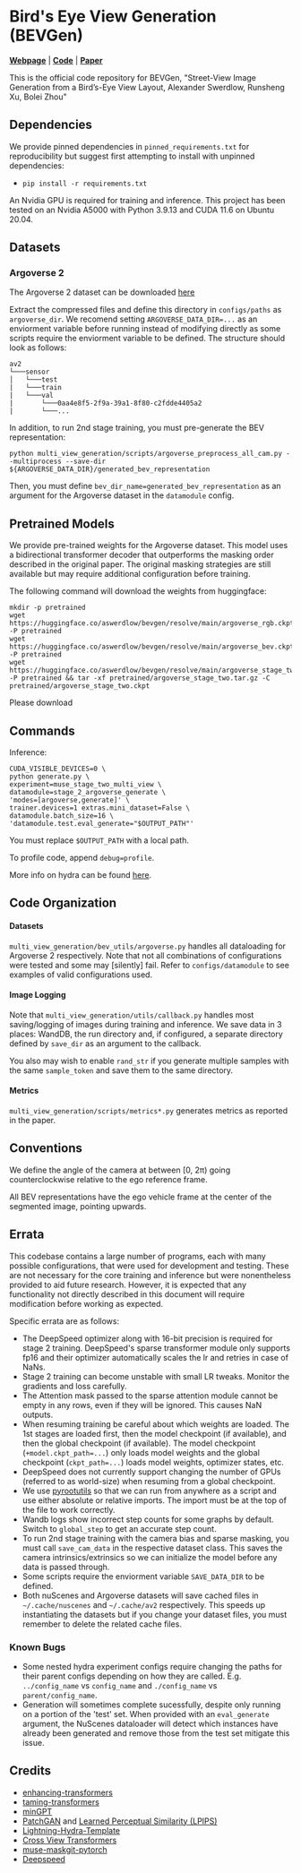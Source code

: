 
# Bird's Eye View Generation (BEVGen)

[**Webpage**](https://metadriverse.github.io/bevgen/) | 
[**Code**](https://github.com/alexanderswerdlow/BEVGen) |
[**Paper**](https://arxiv.org/abs/2301.04634)

This is the official code repository for BEVGen, "Street-View Image Generation from a Bird’s-Eye View Layout, Alexander Swerdlow, Runsheng Xu, Bolei Zhou"

## Dependencies

We provide pinned dependencies in `pinned_requirements.txt` for reproducibility but suggest first attempting to install with unpinned dependencies:

- `pip install -r requirements.txt`

An Nvidia GPU is required for training and inference. This project has been tested on an Nvidia A5000 with Python 3.9.13 and CUDA 11.6 on Ubuntu 20.04.

## Datasets

### Argoverse 2

The Argoverse 2 dataset can be downloaded [here](https://www.argoverse.org/av2.html#download-link)

Extract the compressed files and define this directory in `configs/paths` as `argoverse_dir`. We recomend setting `ARGOVERSE_DATA_DIR=...` as an enviorment variable before running instead of modifying directly as some scripts require the enviorment variable to be defined. The structure should look as follows:

```
av2
└───sensor
│   └───test
|   └───train
|   └───val
|       └───0aa4e8f5-2f9a-39a1-8f80-c2fdde4405a2
|       └───...
```

In addition, to run 2nd stage training, you must pre-generate the BEV representation:

```
python multi_view_generation/scripts/argoverse_preprocess_all_cam.py --multiprocess --save-dir ${ARGOVERSE_DATA_DIR}/generated_bev_representation
```

Then, you must define `bev_dir_name=generated_bev_representation` as an argument for the Argoverse dataset in the `datamodule` config.

## Pretrained Models

We provide pre-trained weights for the Argoverse dataset. This model uses a bidirectional transformer decoder that outperforms the masking order described in the original paper. The original masking strategies are still available but may require additional configuration before training.

The following command will download the weights from huggingface:

```
mkdir -p pretrained
wget https://huggingface.co/aswerdlow/bevgen/resolve/main/argoverse_rgb.ckpt -P pretrained
wget https://huggingface.co/aswerdlow/bevgen/resolve/main/argoverse_bev.ckpt -P pretrained
wget https://huggingface.co/aswerdlow/bevgen/resolve/main/argoverse_stage_two.tar.gz -P pretrained && tar -xf pretrained/argoverse_stage_two.tar.gz -C pretrained/argoverse_stage_two.ckpt
```

Please download
## Commands

Inference:

```
CUDA_VISIBLE_DEVICES=0 \
python generate.py \
experiment=muse_stage_two_multi_view \
datamodule=stage_2_argoverse_generate \
'modes=[argoverse,generate]' \
trainer.devices=1 extras.mini_dataset=False \
datamodule.batch_size=16 \
'datamodule.test.eval_generate="$OUTPUT_PATH"'
```

You must replace `$OUTPUT_PATH` with a local path.

To profile code, append `debug=profile`.

More info on hydra can be found [here](https://github.com/facebookresearch/hydra).

## Code Organization

#### Datasets

`multi_view_generation/bev_utils/argoverse.py` handles all dataloading for Argoverse 2 respectively. Note that not all combinations of configurations were tested and some may [silently] fail. Refer to `configs/datamodule` to see examples of valid configurations used.

#### Image Logging

Note that `multi_view_generation/utils/callback.py` handles most saving/logging of images during training and inference. We save data in 3 places: WandDB, the run directory and, if configured, a separate directory defined by `save_dir` as an argument to the callback.

You also may wish to enable `rand_str` if you generate multiple samples with the same `sample_token` and save them to the same directory.

#### Metrics

`multi_view_generation/scripts/metrics*.py` generates metrics as reported in the paper.

## Conventions

We define the angle of the camera at between [0, 2π) going counterclockwise relative to the ego reference frame.

All BEV representations have the ego vehicle frame at the center of the segmented image, pointing upwards.

## Errata

This codebase contains a large number of programs, each with many possible configurations, that were used for development and testing. These are not necessary for the core training and inference but were nonentheless provided to aid future research. However, it is expected that any functionality not directly described in this document will require modification before working as expected.

Specific errata are as follows:

- The DeepSpeed optimizer along with 16-bit precision is required for stage 2 training. DeepSpeed's sparse transformer module only supports fp16 and their optimizer automatically scales the lr and retries in case of NaNs.
- Stage 2 training can become unstable with small LR tweaks. Monitor the gradients and loss carefully.
- The Attention mask passed to the sparse attention module cannot be empty in any rows, even if they will be ignored. This causes NaN outputs.
- When resuming training be careful about which weights are loaded. The 1st stages are loaded first, then the model checkpoint (if available), and then the global checkpoint (if available). The model checkpoint (`+model.ckpt_path=...`) only loads model weights and the global checkpoint (`ckpt_path=...`) loads model weights, optimizer states, etc.
- DeepSpeed does not currently support changing the number of GPUs (referred to as world-size) when resuming from a global checkpoint.
- We use [pyrootutils](https://github.com/ashleve/pyrootutils) so that we can run from anywhere as a script and use either absolute or relative imports. The import must be at the top of the file to work correctly.
- Wandb logs show incorrect step counts for some graphs by default. Switch to `global_step` to get an accurate step count.
- To run 2nd stage training with the camera bias and sparse masking, you must call `save_cam_data` in the respective dataset class. This saves the camera intrinsics/extrinsics so we can initialize the model before any data is passed through.
- Some scripts require the enviorment variable `SAVE_DATA_DIR` to be defined. 
- Both nuScenes and Argoverse datasets will save cached files in `~/.cache/nuscenes` and `~/.cache/av2` respectively. This speeds up instantiating the datasets but if you change your dataset files, you must remember to delete the related cache files.

### Known Bugs
- Some nested hydra experiment configs require changing the paths for their parent configs depending on how they are called. E.g. `../config_name` vs `config_name` and `./config_name` vs `parent/config_name`.
- Generation will sometimes complete sucessfully, despite only running on a portion of the 'test' set. When provided with an `eval_generate` argument, the NuScenes dataloader will detect which instances have already been generated and remove those from the test set mitigate this issue.

## Credits

- [enhancing-transformers](https://github.com/thuanz123/enhancing-transformers)
- [taming-transformers](https://github.com/CompVis/taming-transformers)
- [minGPT](https://github.com/karpathy/minGPT)
- [PatchGAN](https://github.com/junyanz/pytorch-CycleGAN-and-pix2pix) and [Learned Perceptual Similarity (LPIPS)](https://github.com/richzhang/PerceptualSimilarity)
- [Lightning-Hydra-Template](https://github.com/ashleve/lightning-hydra-template)
- [Cross View Transformers](https://github.com/bradyz/cross_view_transformers)
- [muse-maskgit-pytorch](https://github.com/lucidrains/muse-maskgit-pytorch)
- [Deepspeed](https://github.com/microsoft/DeepSpeed)
